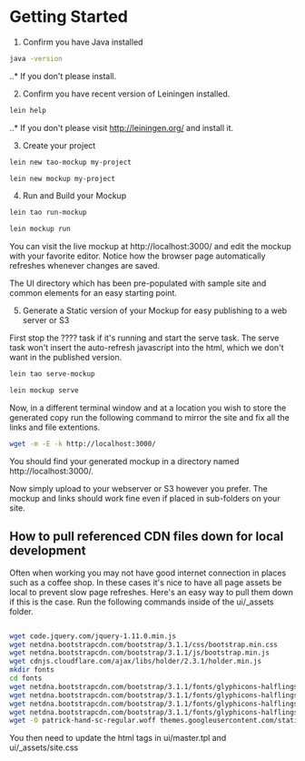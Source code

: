 # Getting Started

1. Confirm you have Java installed
```bash
java -version
```
..* If you don't please install.


2. Confirm you have recent version of Leiningen installed.
```bash
lein help
```
..* If you don't please visit http://leiningen.org/ and install it.


3. Create your project
```bash
lein new tao-mockup my-project

lein new mockup my-project


```

4. Run and Build your Mockup
```bash
lein tao run-mockup

lein mockup run


```
You can visit the live mockup at http://localhost:3000/ and edit the mockup with your favorite editor.
Notice how the browser page automatically refreshes whenever changes are saved.

The UI directory which has been pre-populated with sample site and common elements
for an easy starting point.



5. Generate a Static version of your Mockup for easy publishing to a web server or S3

First stop the ???? task if it's running and start the serve task. The serve task won't insert the auto-refresh 
javascript into the html, which we don't want in the published version.

```bash
lein tao serve-mockup

lein mockup serve

```

Now, in a different terminal window and at a location you wish to store the generated copy
run the following command to mirror the site and fix all the links and file extentions.


```bash
wget -m -E -k http://localhost:3000/
```

You should find your generated mockup in a directory named http://localhost:3000/.

Now simply upload to your webserver or S3 however you prefer. The mockup and links 
should work fine even if placed in sub-folders on your site.






## How to pull referenced CDN files down for local development

Often when working you may not have good internet connection in places
such as a coffee shop. In these cases it's nice to have all page assets be local to prevent
slow page refreshes. Here's an easy way to pull them down if this is the case. 
Run the following commands inside of the ui/_assets folder.

```bash

wget code.jquery.com/jquery-1.11.0.min.js
wget netdna.bootstrapcdn.com/bootstrap/3.1.1/css/bootstrap.min.css
wget netdna.bootstrapcdn.com/bootstrap/3.1.1/js/bootstrap.min.js
wget cdnjs.cloudflare.com/ajax/libs/holder/2.3.1/holder.min.js
mkdir fonts
cd fonts
wget netdna.bootstrapcdn.com/bootstrap/3.1.1/fonts/glyphicons-halflings-regular.eot
wget netdna.bootstrapcdn.com/bootstrap/3.1.1/fonts/glyphicons-halflings-regular.svg
wget netdna.bootstrapcdn.com/bootstrap/3.1.1/fonts/glyphicons-halflings-regular.ttf
wget netdna.bootstrapcdn.com/bootstrap/3.1.1/fonts/glyphicons-halflings-regular.woff
wget -O patrick-hand-sc-regular.woff themes.googleusercontent.com/static/fonts/patrickhandsc/v2/OYFWCgfCR-7uHIovjUZXscR6S2I7R_2PmaFugZazRjg.woff

```

You then need to update the html tags in ui/master.tpl and ui/_assets/site.css




